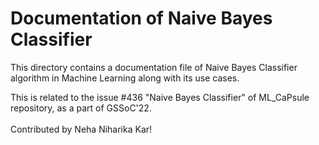 # Documentation of Naive Bayes Classifier
This directory contains a documentation file of Naive Bayes Classifier algorithm in Machine Learning along with its use cases. <br>

This is related to the issue #436 "Naive Bayes Classifier" of ML_CaPsule repository, as a part of GSSoC'22. <br>                                                                                                             
Contributed by Neha Niharika Kar!
